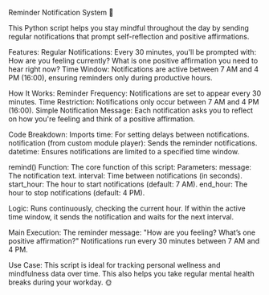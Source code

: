 Reminder Notification System 🚀

This Python script helps you stay mindful throughout the day by sending regular notifications that prompt self-reflection and positive affirmations.

Features:
Regular Notifications: Every 30 minutes, you'll be prompted with:
How are you feeling currently?
What is one positive affirmation you need to hear right now?
Time Window: Notifications are active between 7 AM and 4 PM (16:00), ensuring reminders only during productive hours.

How It Works:
  Reminder Frequency: Notifications are set to appear every 30 minutes.
  Time Restriction: Notifications only occur between 7 AM and 4 PM (16:00).
  Simple Notification Message: Each notification asks you to reflect on how you're feeling and think of a positive affirmation.

Code Breakdown:
Imports
  time: For setting delays between notifications.
  notification (from custom module player): Sends the reminder notifications.
  datetime: Ensures notifications are limited to a specified time window.

remind() Function:
The core function of this script:
Parameters:
  message: The notification text.
  interval: Time between notifications (in seconds).
  start_hour: The hour to start notifications (default: 7 AM).
  end_hour: The hour to stop notifications (default: 4 PM).

Logic:
Runs continuously, checking the current hour.
If within the active time window, it sends the notification and waits for the next interval.

Main Execution:
The reminder message: "How are you feeling? What’s one positive affirmation?"
Notifications run every 30 minutes between 7 AM and 4 PM.

Use Case:
This script is ideal for tracking personal wellness and mindfulness data over time. 
This also helps you take regular mental health breaks during your workday. 🌞
